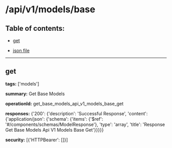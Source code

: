 # /api/v1/models/base

## Table of contents:
- [get](#get)

- [json file](./_api_v1_models_base.json)

---
<a name="get"></a>
## get

**tags:** ['models']

**summary:** Get Base Models

**operationId:** get_base_models_api_v1_models_base_get

**responses:** {'200': {'description': 'Successful Response', 'content': {'application/json': {'schema': {'items': {'$ref': '#/components/schemas/ModelResponse'}, 'type': 'array', 'title': 'Response Get Base Models Api V1 Models Base Get'}}}}}

**security:** [{'HTTPBearer': []}]


